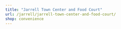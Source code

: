 ```yaml
---
title: "Jarrell Town Center and Food Court"
url: /jarrell/jarrell-town-center-and-food-court/
shop: convenience
---
```

